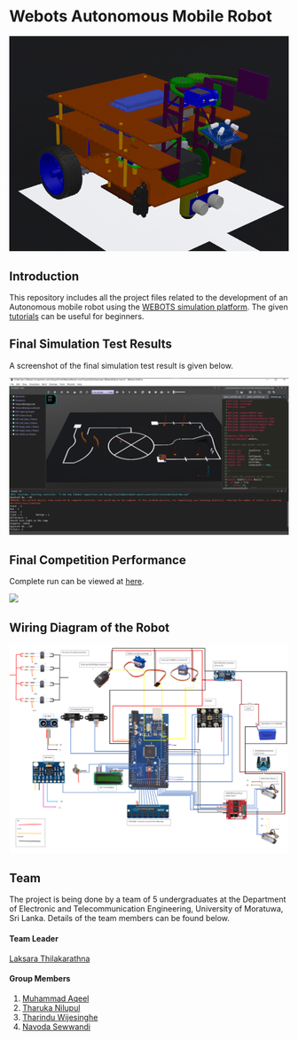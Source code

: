 # Webots Autonomous Mobile Robot

 ![](Images/RobotDesign.png)
 
## Introduction

This repository includes all the project files related to the development of an Autonomous mobile robot using the [WEBOTS simulation platform](https://cyberbotics.com/).  The given [tutorials](https://cyberbotics.com/doc/guide/tutorials) can be useful for beginners.

## Final Simulation Test Results

A screenshot of the final simulation test result is given below. 

![](Images/FInalTestRoundResult.png)

## Final Competition Performance

Complete run can be viewed at [here](Videos/Team_NOTA-Final_Performance.mp4).

![](Videos/Simulation_video.gif)

## Wiring Diagram of the Robot

![](Images/WiringDiagram.png)

## Team

The project is being done by a team of 5 undergraduates at the Department of Electronic and Telecommunication Engineering, University of Moratuwa, Sri Lanka. Details of the team members can be found below.

#### Team Leader

[Laksara Thilakarathna](https://github.com/LaksaraThilakarathna)

#### Group Members
1. [Muhammad Aqeel](https://github.com/AqeelMuhammad)
1. [Tharuka Nilupul](https://github.com/TharukaN17)
1. [Tharindu Wijesinghe](https://github.com/Tharindu531)
1. [Navoda Sewwandi](https://github.com/Navoda-Sewwandi)
